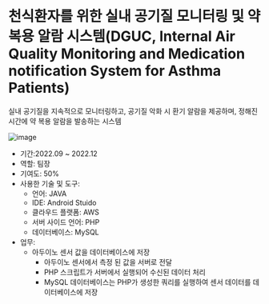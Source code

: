 # 천식환자를 위한 실내 공기질 모니터링 및 약 복용 알람 시스템(DGUC, Internal Air Quality Monitoring and Medication notification System for Asthma Patients)

실내 공기질을 지속적으로 모니터링하고, 공기질 악화 시 환기 알람을 제공하며, 정해진 시간에 약 복용 알람을 발송하는 시스템

![image](https://github.com/user-attachments/assets/3efdd3dc-46a1-402c-9f76-45a132868dc4)

- 기간:2022.09 ~ 2022.12
- 역할: 팀장
- 기여도: 50%
- 사용한 기술 및 도구:
    - 언어: JAVA
    - IDE: Android Stuido
    - 클라우드 플랫폼: AWS
    - 서버 사이드 언어: PHP
    - 데이터베이스: MySQL
- 업무:
    - 아두이노 센서 값을 데이터베이스에 저장
        - 아두이노 센서에서 측정 된 값을 서버로 전달
        - PHP 스크립트가 서버에서 실행되어 수신된 데이터 처리
        - MySQL 데이터베이스는 PHP가 생성한 쿼리를 실행하여 센서 데이터를 데이터베이스에 저장
